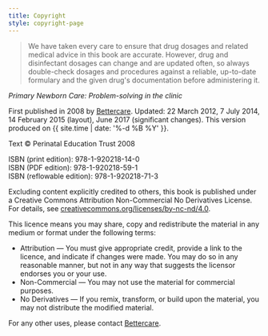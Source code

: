 ```yaml
---
title: Copyright
style: copyright-page
---
```


> We have taken every care to ensure that drug dosages and related medical advice in this book are accurate. However, drug and disinfectant dosages can change and are updated often, so always double-check dosages and procedures against a reliable, up-to-date formulary and the given drug's documentation before administering it.

*Primary Newborn Care: Problem-solving in the clinic*

First published in 2008 by [Bettercare](http://bettercare.co.za). Updated: 22 March 2012, 7 July 2014, 14 February 2015 (layout), June 2017 (significant changes). This version produced on {{ site.time | date: '%-d %B %Y' }}.

Text © Perinatal Education Trust 2008  

ISBN (print edition): 978-1-920218-14-0  
ISBN (PDF edition): 978-1-920218-59-1  
ISBN (reflowable edition): 978-1-920218-71-3

Excluding content explicitly credited to others, this book is published under a Creative Commons Attribution Non-Commercial No Derivatives License. For details, see [creativecommons.org/licenses/by-nc-nd/4.0](http://creativecommons.org/licenses/by-nc-nd/4.0/).

This licence means you may share, copy and redistribute the material in any medium or format under the following terms:

* Attribution — You must give appropriate credit, provide a link to the licence, and indicate if changes were made. You may do so in any reasonable manner, but not in any way that suggests the licensor endorses you or your use.
* Non-Commercial — You may not use the material for commercial purposes.
* No Derivatives — If you remix, transform, or build upon the material, you may not distribute the modified material.

For any other uses, please contact [Bettercare](http://bettercare.co.za).